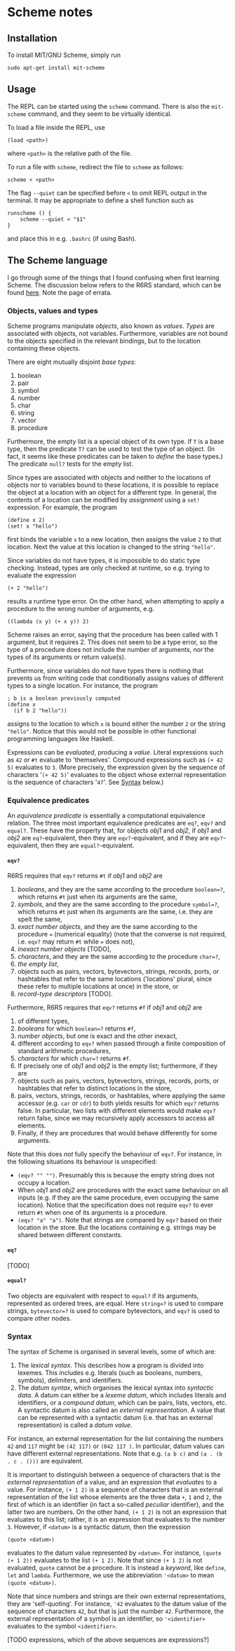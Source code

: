 # Scheme notes

## Installation

To install MIT/GNU Scheme, simply run

    sudo apt-get install mit-scheme


## Usage

The REPL can be started using the `scheme` command. There is also the `mit-scheme` command, and they seem to be virtually identical.

To load a file inside the REPL, use

    (load <path>)

where `<path>` is the relative path of the file.

To run a file with `scheme`, redirect the file to `scheme` as follows:

    scheme < <path>

The flag `--quiet` can be specified before `<` to omit REPL output in the terminal. It may be appropriate to define a shell function such as

    runscheme () {
        scheme --quiet < "$1"
    }

and place this in e.g. `.bashrc` (if using Bash).


## The Scheme language

I go through some of the things that I found confusing when first learning Scheme. The discussion below refers to the R6RS standard, which can be found [here](http://www.r6rs.org/). Note the page of errata.

### Objects, values and types

Scheme programs manipulate *objects*, also known as *values*. *Types* are associated with objects, not variables. Furthermore, variables are not bound to the objects specified in the relevant bindings, but to the location containing these objects.

There are eight mutually disjoint *base types*:

1. boolean
2. pair
3. symbol
4. number
5. char
6. string
7. vector
8. procedure

Furthermore, the empty list is a special object of its own type. If `T` is a base type, then the predicate `T?` can be used to test the type of an object. (In fact, it seems like these predicates can be taken to *define* the base types.) The predicate `null?` tests for the empty list.

Since types are associated with objects and neither to the locations of objects nor to variables bound to these locations, it is possible to replace the object at a location with an object for a different type. In general, the contents of a location can be modified by *assignment* using a `set!` expression. For example, the program

    (define x 2)
    (set! x "hello")

first binds the variable `x` to a new location, then assigns the value `2` to that location. Next the value at this location is changed to the string `"hello"`.

Since variables do not have types, it is impossible to do static type checking. Instead, types are only checked at runtime, so e.g. trying to evaluate the expression

    (+ 2 "hello")

results a runtime type error. On the other hand, when attempting to apply a procedure to the wrong number of arguments, e.g.

    ((lambda (x y) (+ x y)) 2)

Scheme raises an error, saying that the procedure has been called with 1 argument, but it requires 2. This does not seem to be a type error, so the type of a procedure does not include the number of arguments, nor the types of its arguments or return value(s).

Furthermore, since variables do not have types there is nothing that prevents us from writing code that conditionally assigns values of different types to a single location. For instance, the program

    ; b is a boolean previously computed
    (define x
      (if b 2 "hello"))

assigns to the location to which `x` is bound either the number `2` or the string `"hello"`. Notice that this would not be possible in other functional programming languages like Haskell.

Expressions can be *evaluated*, producing a *value*. Literal expressions such as `42` or `#t` evaluate to 'themselves'. Compound expressions such as `(+ 42 5)` evaluates to `3`. (More precisely, the expression given by the sequence of characters '`(+ 42 5)`' evaluates to the object whose external representation is the sequence of characters '`47`'. See [Syntax](#syntax) below.)

### Equivalence predicates

An *equivalence predicate* is essentially a computational equivalence relation. The three most important equivalence predicates are `eq?`, `eqv?` and `equal?`. These have the property that, for objects *obj1* and *obj2*, if *obj1* and *obj2* are `eq?`-equivalent, then they are `eqv?`-equivalent, and if they are `eqv?`-equivalent, then they are `equal?`-equivalent.

#### `eqv?`

R6RS requires that `eqv?` returns `#t` if *obj1* and *obj2* are

1. *booleans*, and they are the same according to the procedure `boolean=?`, which returns `#t` just when its arguments are the same,
2. *symbols*, and they are the same according to the procedure `symbol=?`, which returns `#t` just when its arguments are the same, i.e. they are spelt the same,
3. *exact number objects*, and they are the same according to the procedure `=` (numerical equality) (note that the converse is not required, i.e. `eqv?` may return `#t` while `=` does not),
4. *inexact number objects* [TODO],
5. *characters*, and they are the same according to the procedure `char=?`,
6. *the empty list*,
7. objects such as pairs, vectors, bytevectors, strings, records, ports, or hashtables that refer to the same locations ('locations' plural, since these refer to multiple locations at once) in the store, or
8. *record-type descriptors* [TODO].

Furthermore, R6RS requires that `eqv?` returns `#f` if *obj1* and *obj2* are

1. of different types,
2. *booleans* for which `boolean=?` returns `#f`,
3. *number objects*, but one is exact and the other inexact,
4. different according to `eqv?` when passed through a finite composition of standard arithmetic procedures,
5. *characters* for which `char=?` returns `#f`.
6. If precisely one of *obj1* and *obj2* is the empty list; furthermore, if they are
7. objects such as pairs, vectors, bytevectors, strings, records, ports, or hashtables that refer to distinct locations in the store,
8. pairs, vectors, strings, records, or hashtables, where applying the same accessor (e.g. `car` or `cdr`) to both yields results for which `eqv?` returns false. In particular, two lists with different elements would make `eqv?` return false, since we may recursively apply accessors to access all elements.
9. Finally, if they are procedures that would behave differently for some arguments.

Note that this does *not* fully specify the behaviour of `eqv?`. For instance, in the following situations its behaviour is unspecified:

- `(eqv? "" "")`. Presumably this is because the empty string does not occupy a location.
- When *obj1* and *obj2* are procedures with the exact same behaviour on all inputs (e.g. if they are the same procedure, even occupying the same location). Notice that the specification does not require `eqv?` to ever return `#t` when one of its arguments is a procedure.
- `(eqv? "a" "a")`. Note that strings are compared by `eqv?` based on their location in the store. But the locations containing e.g. strings may be shared between different constants.

#### `eq?`

[TODO]

#### `equal?`

Two objects are equivalent with respect to `equal?` if its arguments, represented as ordered trees, are equal. Here `string=?` is used to compare strings, `bytevector=?` is used to compare bytevectors, and `eqv?` is used to compare other nodes.


### Syntax

The syntax of Scheme is organised in several levels, some of which are:

1. The *lexical syntax*. This describes how a program is divided into lexemes. This includes e.g. literals (such as booleans, numbers, symbols), delimiters, and identifiers.
2. The *datum syntax*, which organises the lexical syntax into *syntactic data*. A datum can either be a *lexeme datum*, which includes literals and identifiers, or a *compound datum*, which can be pairs, lists, vectors, etc. A syntactic datum is also called an *external representation*. A value that can be represented with a syntactic datum (i.e. that has an external representation) is called a *datum value*.

For instance, an external representation for the list containing the numbers `42` and `117` might be `(42 117)` or `(042 117 )`. In particular, datum values can have different external representations. Note that e.g. `(a b c)` and `(a . (b . c . ()))` are equivalent.

It is important to distinguish between a sequence of characters that is the *external representation* of a value, and an expression that *evaluates* to a value. For instance, `(+ 1 2)` is a sequence of characters that is an external representation of the list whose elements are the three data `+`, `1` and `2`, the first of which is an identifier (in fact a so-called *peculiar* identifier), and the latter two are numbers. On the other hand, `(+ 1 2)` is not an expression that evaluates to this list; rather, it is an expression that evaluates to the number `3`. However, if `<datum>` is a syntactic datum, then the expression

    (quote <datum>)

evaluates to the datum value represented by `<datum>`. For instance, `(quote (+ 1 2))` evaluates to the list `(+ 1 2)`. Note that since `(+ 1 2)` is not evaluated, `quote` cannot be a procedure. It is instead a *keyword*, like `define`, `let` and `lambda`. Furthermore, we use the abbreviation `'<datum>` to mean `(quote <datum>)`.

Note that since numbers and strings are their own external representations, they are 'self-quoting'. For instance, `'42` evaluates to the datum value of the sequence of characters `42`, but that is just the number `42`. Furthermore, the external representation of a symbol is an identifier, so `'<identifier>` evaluates to the symbol `<identifier>`.


[TODO expressions, which of the above sequences are expressions?]